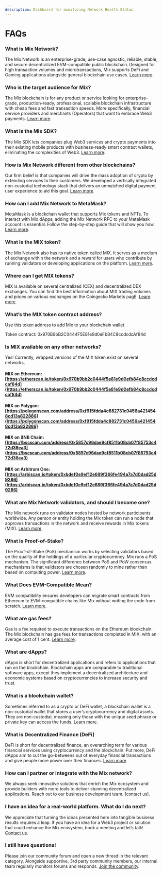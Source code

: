 ```yaml
---
description: Dashboard for monitoring Network Health Status
---
```


# FAQs

### What is Mix Network?

The Mix Network is an enterprise-grade, use-case agnostic, reliable, stable, and secure decentralized EVM-compatible public blockchain. Designed for high transaction volumes and microtransactions, Mix supports DeFi and Gaming applications alongside general blockchain use cases. [Learn more](https://docs.fuse.io/aboutFuse/about-fuse).

### Who is the target audience for Mix?

The Mix blockchain is for any product or service looking for enterprise-grade, production-ready, professional, scalable blockchain infrastructure with cheap fees and fast transaction speeds. More specifically, financial service providers and merchants (Operators) that want to embrace Web3 payments. [Learn more](https://news.fuse.io/all-about-the-fuse-network-and-how-it-powers-crypto-payments/).

### What is the Mix SDK?

The Mix SDK lets companies plug Web3 services and crypto payments into their existing mobile products with business-ready smart contract wallets, eliminating the complexities of Web3. [Learn more](../../readme/fuse-sdk/).

### How is Mix Network different from other blockchains?

Our firm belief is that companies will drive the mass adoption of crypto by extending services to their customers. We developed a vertically integrated non-custodial technology stack that delivers an unmatched digital payment user experience to aid this goal. [Learn more](https://news.fuse.io/all-about-the-fuse-network-and-how-it-powers-crypto-payments/).

### How can I add Mix Network to MetaMask?

MetaMask is a blockchain wallet that supports Mix tokens and NFTs. To interact with Mix dApps, adding the Mix Network RPC to your MetaMask account is essential. Follow the step-by-step guide that will show you how. [Learn more](https://news.fuse.io/how-to-add-fuse-network-to-metamask/).

### What is the MIX token?

The Mix Network also has its native token called MIX. It serves as a medium of exchange within the network and a reward for users who contribute by running validators or developing applications on the platform. [Learn more](https://news.fuse.io/what-is-the-fuse-token-and-why-hold-it/).

### Where can I get MIX tokens?

MIX is available on several centralized (CEX) and decentralized DEX exchanges. You can find the best information about MIX trading volumes and prices on various exchanges on the Coingecko Markets pagE. [Learn more](obtaining-assets-to-transact-on-fuse.md).

### What’s the MIX token contract address?

Use this token address to add Mix to your blockchain wallet.

Token contract: 0x970B9bB2C0444F5E81e9d0eFb84C8ccdcdcAf84d

### Is MIX available on any other networks?

Yes! Currently, wrapped versions of the MIX token exist on several networks.

#### MIX on Ethereum: [https://etherscan.io/token/0x970b9bb2c0444f5e81e9d0efb84c8ccdcdcaf84d](https://etherscan.io/token/0x970b9bb2c0444f5e81e9d0efb84c8ccdcdcaf84d)

#### MIX on Polygon: [https://polygonscan.com/address/0xf915fdda4c882731c0456a4214548cd13a822886](https://polygonscan.com/address/0xf915fdda4c882731c0456a4214548cd13a822886)

#### MIX on BNB Chain: [https://bscscan.com/address/0x5857c96dae9cf8511b08cb07f85753c472d36ea3](https://bscscan.com/address/0x5857c96dae9cf8511b08cb07f85753c472d36ea3)

#### MIX on Arbitrum One: [https://arbiscan.io/token/0xbdef0e9ef12e689f366fe494a7a7d0dad25d9286](https://arbiscan.io/token/0xbdef0e9ef12e689f366fe494a7a7d0dad25d9286)

### What are Mix Network validators, and should I become one?

The Mix network runs on validator nodes hosted by network participants worldwide. ​Any person or entity holding the Mix token can run a node that approves transactions in the network and receive rewards in Mix tokens (MIX). [Learn more](https://news.fuse.io/what-is-a-validator-on-fuse-network/).

### What is Proof-of-Stake?

The Proof-of-Stake (PoS) mechanism works by selecting validators based on the quality of the holdings of a particular cryptocurrency. Mix runs a PoS mechanism. The significant difference between PoS and PoW consensus mechanisms is that validators are chosen randomly to mine rather than based on computing power. [Learn more](https://news.fuse.io/what-is-proof-of-stake/).

### What Does EVM-Compatible Mean?

EVM compatibility ensures developers can migrate smart contracts from Ethereum to EVM-compatible chains like Mix without writing the code from scratch. [Learn more](https://news.fuse.io/what-does-evm-compatible-mean/).

### What are gas fees?

Gas is a fee required to execute transactions on the Ethereum blockchain. The Mix blockchain has gas fees for transactions completed in MIX, with an average cost of 1 cent. [Learn more](https://news.fuse.io/what-are-gas-fees/).

### What are dApps?

dApps is short for decentralized applications and refers to applications that run on the blockchain. Blockchain apps are comparable to traditional software apps, except they implement a decentralized architecture and economic systems based on cryptocurrencies to increase security and trust.

### What is a blockchain wallet?

Sometimes referred to as a crypto or DeFi wallet, a blockchain wallet is a non-custodial wallet that stores a user’s cryptocurrency and digital assets. They are non-custodial, meaning only those with the unique seed phrase or private key can access the funds. [Learn more](https://news.fuse.io/custodial-and-non-custodial-crypto-wallets-whats-the-difference/).

### What is Decentralized Finance (DeFi)

DeFi is short for decentralized finance, an overarching term for various financial services using cryptocurrency and the blockchain. Put more, DeFi dApps aim to cut the go-betweens out of everyday financial transactions and give people more power over their finances. [Learn more](https://news.fuse.io/defi-crash-course-learn-about-the-future-of-open-source-money/).

### How can I partner or integrate with the Mix network?

We always seek innovative solutions that enrich the Mix ecosystem and provide builders with more tools to deliver stunning decentralized applications. Reach out to our business development team. \[contact us].

### I have an idea for a real-world platform. What do I do next?

We appreciate that turning the ideas presented here into tangible business results requires a leap. If you have an idea for a Web3 project or solution that could enhance the Mix ecosystem, book a meeting and let’s talk! [Contact us](https://form.typeform.com/to/sGesyjyc?utm\_medium=xxxxx\&typeform-source=www.fuse.io).

### I still have questions!

Please join our community forum and open a new thread in the relevant category. Alongside supportive, 3rd party community members, our internal team regularly monitors forums and responds. [Join the community](https://t.me/chainkloud).
